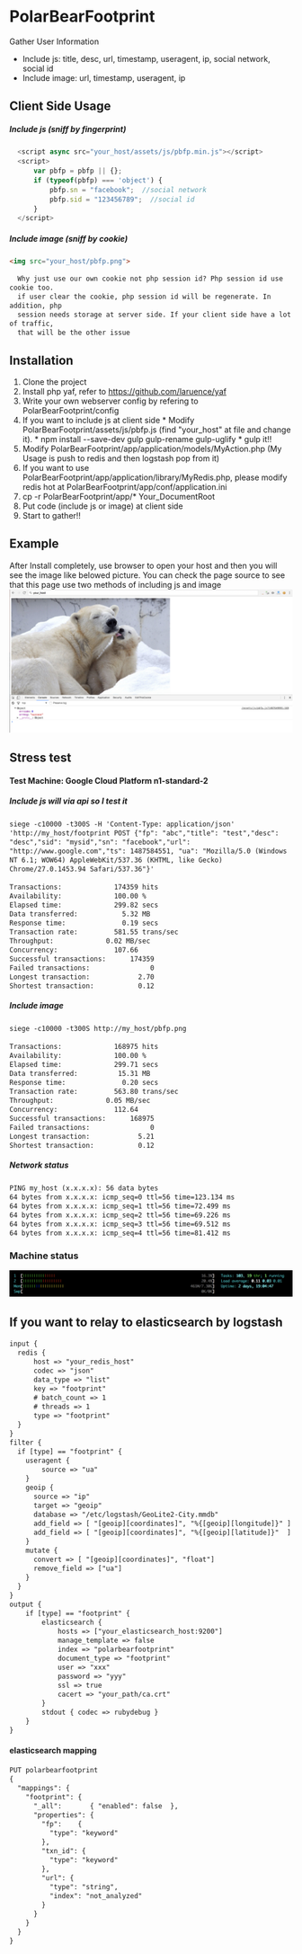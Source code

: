 # PolarBearFootprint

Gather User Information 
* Include js: title, desc, url, timestamp, useragent, ip, social network, social id
* Include image: url, timestamp, useragent, ip
  
## Client Side Usage

##### Include js (sniff by fingerprint)
```javascript
  <script async src="your_host/assets/js/pbfp.min.js"></script>
  <script>
      var pbfp = pbfp || {};
      if (typeof(pbfp) === 'object') {
          pbfp.sn = "facebook";  //social network
          pbfp.sid = "123456789";  //social id
      }
  </script>
```

##### Include image (sniff by cookie)
```html
<img src="your_host/pbfp.png">
```  
```remark  
  Why just use our own cookie not php session id? Php session id use cookie too. 
  if user clear the cookie, php session id will be regenerate. In addition, php 
  session needs storage at server side. If your client side have a lot of traffic, 
  that will be the other issue
```

## Installation
  1. Clone the project 
  2. Install php yaf, refer to https://github.com/laruence/yaf
  3. Write your own webserver config by refering to PolarBearFootprint/config
  4. If you want to include js at client side
    * Modify PolarBearFootprint/assets/js/pbfp.js (find "your_host" at file and change it).
    * npm install --save-dev gulp gulp-rename gulp-uglify
    * gulp it!!
  5. Modify PolarBearFootprint/app/application/models/MyAction.php (My Usage is push to redis and then logstash pop from it)
  6. If you want to use PolarBearFootprint/app/application/library/MyRedis.php, please modify redis hot at PolarBearFootprint/app/conf/application.ini    
  7. cp -r PolarBearFootprint/app/* Your_DocumentRoot
  8. Put code (include js or image) at client side
  9. Start to gather!!
  
## Example
  After Install completely, use browser to open your host and then you will see the image like belowed picture. You can check the page source to see that this page use two methods of including js and image
![alt tag](https://raw.githubusercontent.com/gunblues/PolarBearFootprint/master/example/example.png
)  

## Stress test
#### Test Machine: Google Cloud Platform n1-standard-2
##### Include js will via api so I test it
```report
siege -c10000 -t300S -H 'Content-Type: application/json' 'http://my_host/footprint POST {"fp": "abc","title": "test","desc": "desc","sid": "mysid","sn": "facebook","url": "http://www.google.com","ts": 1487584551, "ua": "Mozilla/5.0 (Windows NT 6.1; WOW64) AppleWebKit/537.36 (KHTML, like Gecko) Chrome/27.0.1453.94 Safari/537.36"}'

Transactions:		      174359 hits
Availability:		      100.00 %
Elapsed time:		      299.82 secs
Data transferred:	        5.32 MB
Response time:		        0.19 secs
Transaction rate:	      581.55 trans/sec
Throughput:		        0.02 MB/sec
Concurrency:		      107.66
Successful transactions:      174359
Failed transactions:	           0
Longest transaction:	        2.70
Shortest transaction:	        0.12
```

##### Include image
```report
siege -c10000 -t300S http://my_host/pbfp.png

Transactions:		      168975 hits
Availability:		      100.00 %
Elapsed time:		      299.71 secs
Data transferred:	       15.31 MB
Response time:		        0.20 secs
Transaction rate:	      563.80 trans/sec
Throughput:		        0.05 MB/sec
Concurrency:		      112.64
Successful transactions:      168975
Failed transactions:	           0
Longest transaction:	        5.21
Shortest transaction:	        0.12
```

##### Network status
```report
PING my_host (x.x.x.x): 56 data bytes
64 bytes from x.x.x.x: icmp_seq=0 ttl=56 time=123.134 ms
64 bytes from x.x.x.x: icmp_seq=1 ttl=56 time=72.499 ms
64 bytes from x.x.x.x: icmp_seq=2 ttl=56 time=69.226 ms
64 bytes from x.x.x.x: icmp_seq=3 ttl=56 time=69.512 ms
64 bytes from x.x.x.x: icmp_seq=4 ttl=56 time=81.412 ms
```

### Machine status
![alt tag](https://github.com/gunblues/PolarBearFootprint/raw/master/test/machine_status_at_stress_test.png
)

## If you want to relay to elasticsearch by logstash
```config
input {
  redis {
      host => "your_redis_host"
      codec => "json"
      data_type => "list"
      key => "footprint"
      # batch_count => 1
      # threads => 1
      type => "footprint"
  }
}
filter {
  if [type] == "footprint" {
    useragent {
        source => "ua"
    }
    geoip {
      source => "ip"
      target => "geoip"
      database => "/etc/logstash/GeoLite2-City.mmdb"
      add_field => [ "[geoip][coordinates]", "%{[geoip][longitude]}" ]
      add_field => [ "[geoip][coordinates]", "%{[geoip][latitude]}"  ]
    }
    mutate {
      convert => [ "[geoip][coordinates]", "float"]
      remove_field => ["ua"]
    }
  }
}
output {
    if [type] == "footprint" {
        elasticsearch {
            hosts => ["your_elasticsearch_host:9200"]
            manage_template => false
            index => "polarbearfootprint"
            document_type => "footprint"
            user => "xxx"
            password => "yyy"
            ssl => true
            cacert => "your_path/ca.crt"
        }
        stdout { codec => rubydebug }
    }
}
```
#### elasticsearch mapping
```mapping
PUT polarbearfootprint 
{
  "mappings": {
    "footprint": { 
      "_all":       { "enabled": false  }, 
      "properties": { 
        "fp":    { 
          "type": "keyword"  
        }, 
        "txn_id": { 
          "type": "keyword"  
        },
        "url": {
          "type": "string",
          "index": "not_analyzed"
        }         
      }
    }
  }
}
```

